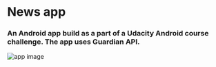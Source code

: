 # News app 
### An Android app build as a part of a Udacity Android course challenge. The app uses Guardian API.
<img src="https://user-images.githubusercontent.com/28667942/138118377-0e284065-b463-4a47-8df6-da3ab22e5fc4.png" alt="app image"/>
